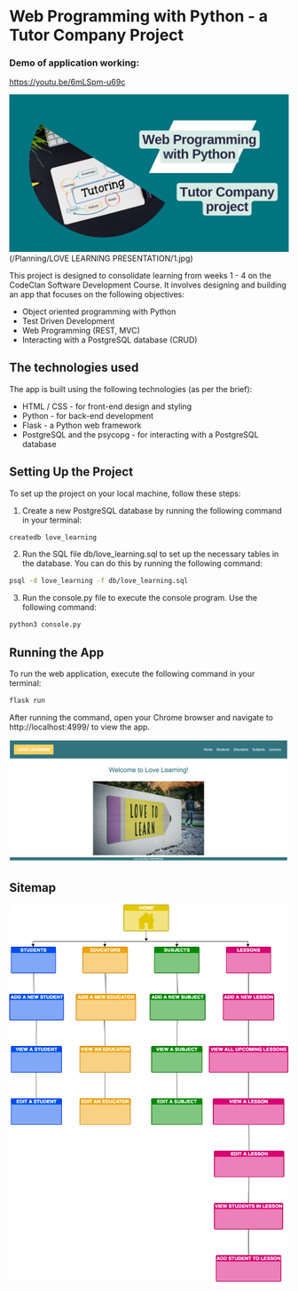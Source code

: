 # Web Programming with Python - a Tutor Company Project

### Demo of application working:
 https://youtu.be/6mLSpm-u69c

 ![Title](/planning/LOVE%20LEARNING%20PRESENTATION/1.jpg)(/Planning/LOVE LEARNING PRESENTATION/1.jpg)

This project is designed to consolidate learning from weeks 1 - 4 on the CodeClan Software Development Course. It involves designing and building an app that focuses on the following objectives:

* Object oriented programming with Python
* Test Driven Development
* Web Programming (REST, MVC)
* Interacting with a PostgreSQL database (CRUD)

## The technologies used

The app is built using the following technologies (as per the brief): 

* HTML / CSS - for front-end design and styling
* Python - for back-end development
* Flask - a Python web framework
* PostgreSQL and the psycopg - for interacting with a PostgreSQL database

## Setting Up the Project

To set up the project on your local machine, follow these steps:

1. Create a new PostgreSQL database by running the following command in your terminal:
```bash
createdb love_learning
```

2. Run the SQL file db/love_learning.sql to set up the necessary tables in the database. You can do this by running the following command:
```bash
psql -d love_learning -f db/love_learning.sql
```

3. Run the console.py file to execute the console program. Use the following command:
```bash
python3 console.py
```

## Running the App

To run the web application, execute the following command in your terminal:
```bash
flask run 
```

After running the command, open your Chrome browser and navigate to http://localhost:4999/ to view the app.

![homepage](/Planning/homepage_screenshot.png)

## Sitemap

![sitemap](/Planning/user_sitemap_tutor_company.png)






